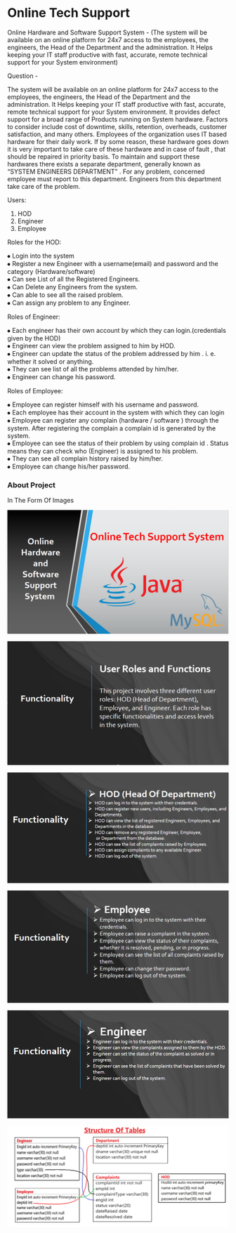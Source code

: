 # Online Tech Support 
Online Hardware and Software Support System -  (The system will be available on an online platform for 24x7 access to the employees, the engineers, the Head of the Department and the administration. It Helps keeping your IT staff productive with fast, accurate, remote technical support for your System environment)

Question - 

The system will be available on an online platform for 24x7 access to the employees, the engineers, the Head of the Department and the administration. It Helps keeping your IT staff productive with fast, accurate, remote technical support for your System environment. It provides defect support for a broad range of Products running on System hardware.
Factors to consider include cost of downtime, skills, retention, overheads, customer satisfaction, and many others.
Employees of the organization uses IT based hardware for their daily work. If by some reason, these hardware goes down it is very important to take care of these hardware and in case of fault , that should be repaired in priority basis. To maintain and support these hardwares there exists a separate department, generally known as “SYSTEM ENGINEERS DEPARTMENT” . For any problem, concerned employee must report to this department. Engineers from this department take care of the problem.

Users:
1. HOD
2. Engineer
3. Employee

Roles for the HOD:<br>

⦁ Login into the system<br>
⦁ Register a new Engineer with a username(email) and password and the category (Hardware/software)<br>
⦁ Can see List of all the Registered Engineers.<br>
⦁ Can Delete any Engineers from the system.<br>
⦁ Can able to see all the raised problem.<br>
⦁ Can assign any problem to any Engineer.<br>

Roles of Engineer:<br>

⦁ Each engineer has their own account by which they can login.(credentials given by the HOD)<br>
⦁ Engineer can view the problem assigned to him by HOD.<br>
⦁ Engineer can update the status of the problem addressed by him . i. e. whether it solved or anything.<br>
⦁ They can see list of all the problems attended by him/her.<br>
⦁ Engineer can change his password.<br>

Roles of Employee:<br>

⦁ Employee can register himself with his username and password.<br>
⦁ Each employee has their account in the system with which they can login<br>
⦁ Employee can register any complain (hardware / software ) through the system. After registering the complain a complain id is generated by the system.<br>
⦁ Employee can see the status of their problem by using complain id . Status means they can check who (Engineer) is assigned to his problem.<br>
⦁ They can see all complain history raised by him/her.<br>
⦁ Employee can change his/her password.<br>

### About Project
In The Form Of Images

![About Project](OnlineHardwareAndSoftwareSupportSystem/Image/Intro1.png)

![Functionality](OnlineHardwareAndSoftwareSupportSystem/Image/Intro2.png)

![HOD Functionality](OnlineHardwareAndSoftwareSupportSystem/Image/HODFunctionlity.png)

![Employee Functionality](OnlineHardwareAndSoftwareSupportSystem/Image/EmployeeFunctionlity.png)

![Engineer Functionality](OnlineHardwareAndSoftwareSupportSystem/Image/EngineerFunctionlity.png)

![DataBase Structure](OnlineHardwareAndSoftwareSupportSystem/Image/TableStructure.png)
